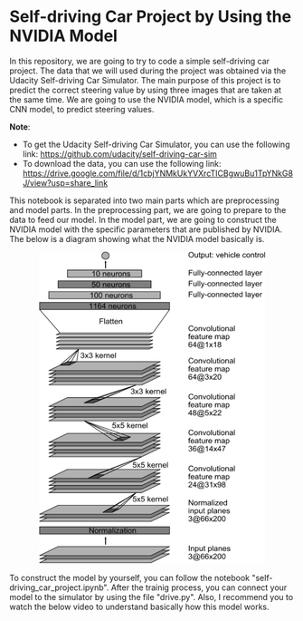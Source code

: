 # Self-driving Car Project by Using the NVIDIA Model
In this repository, we are going to try to code a simple self-driving car project. The data that we will used during the project was obtained via the Udacity Self-driving Car Simulator. The main purpose of this project is to predict the correct steering value by using three images that are taken at the same time. We are going to use the NVIDIA model, which is a specific CNN model, to predict steering values.

**Note**: 
* To get the Udacity Self-driving Car Simulator, you can use the following link: https://github.com/udacity/self-driving-car-sim
* To download the data, you can use the following link: https://drive.google.com/file/d/1cbjYNMkUkYVXrcTICBgwuBu1TpYNkG8J/view?usp=share_link

This notebook is separated into two main parts which are preprocessing and model parts. In the preprocessing part, we are going to prepare to the data to feed our model. In the model part, we are going to construct the NVIDIA model with the specific parameters that are published by NVIDIA. The below is a diagram showing what the NVIDIA model basically is.

<p align="center">
<img src="NVIDIA_model_architecture.png" alt="NVIDIA Model Architecture" style="height: 550px; width:400px;"/>

To construct the model by yourself, you can follow the notebook "self-driving_car_project.ipynb". After the trainig process, you can connect your model to the simulator by using the file "drive.py". Also, I recommend you to watch the below video to understand basically how this model works.
